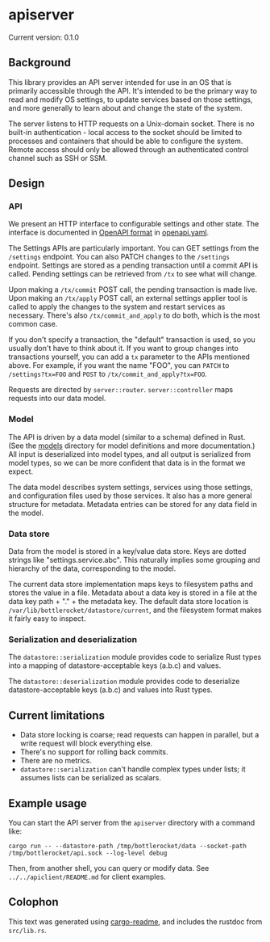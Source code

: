 # apiserver

Current version: 0.1.0

## Background

This library provides an API server intended for use in an OS that is primarily accessible through the API.
It's intended to be the primary way to read and modify OS settings, to update services based on those settings, and more generally to learn about and change the state of the system.

The server listens to HTTP requests on a Unix-domain socket.
There is no built-in authentication - local access to the socket should be limited to processes and containers that should be able to configure the system.
Remote access should only be allowed through an authenticated control channel such as SSH or SSM.

## Design

### API

We present an HTTP interface to configurable settings and other state.
The interface is documented in [OpenAPI format](https://swagger.io/docs/specification/about/) in [openapi.yaml](openapi.yaml).

The Settings APIs are particularly important.
You can GET settings from the `/settings` endpoint.
You can also PATCH changes to the `/settings` endpoint.
Settings are stored as a pending transaction until a commit API is called.
Pending settings can be retrieved from `/tx` to see what will change.

Upon making a `/tx/commit` POST call, the pending transaction is made live.
Upon making an `/tx/apply` POST call, an external settings applier tool is called to apply the changes to the system and restart services as necessary.
There's also `/tx/commit_and_apply` to do both, which is the most common case.

If you don't specify a transaction, the "default" transaction is used, so you usually don't have to think about it.
If you want to group changes into transactions yourself, you can add a `tx` parameter to the APIs mentioned above.
For example, if you want the name "FOO", you can `PATCH` to `/settings?tx=FOO` and `POST` to `/tx/commit_and_apply?tx=FOO`.

Requests are directed by `server::router`.
`server::controller` maps requests into our data model.

### Model

The API is driven by a data model (similar to a schema) defined in Rust.
(See the [models](../../models) directory for model definitions and more documentation.)
All input is deserialized into model types, and all output is serialized from model types, so we can be more confident that data is in the format we expect.

The data model describes system settings, services using those settings, and configuration files used by those services.
It also has a more general structure for metadata.
Metadata entries can be stored for any data field in the model.

### Data store

Data from the model is stored in a key/value data store.
Keys are dotted strings like "settings.service.abc".
This naturally implies some grouping and hierarchy of the data, corresponding to the model.

The current data store implementation maps keys to filesystem paths and stores the value in a file.
Metadata about a data key is stored in a file at the data key path + "." + the metadata key.
The default data store location is `/var/lib/bottlerocket/datastore/current`, and the filesystem format makes it fairly easy to inspect.

### Serialization and deserialization

The `datastore::serialization` module provides code to serialize Rust types into a mapping of datastore-acceptable keys (a.b.c) and values.

The `datastore::deserialization` module provides code to deserialize datastore-acceptable keys (a.b.c) and values into Rust types.

## Current limitations

* Data store locking is coarse; read requests can happen in parallel, but a write request will block everything else.
* There's no support for rolling back commits.
* There are no metrics.
* `datastore::serialization` can't handle complex types under lists; it assumes lists can be serialized as scalars.

## Example usage

You can start the API server from the `apiserver` directory with a command like:

`cargo run -- --datastore-path /tmp/bottlerocket/data --socket-path /tmp/bottlerocket/api.sock --log-level debug`

Then, from another shell, you can query or modify data.
See `../../apiclient/README.md` for client examples.

## Colophon

This text was generated using [cargo-readme](https://crates.io/crates/cargo-readme), and includes the rustdoc from `src/lib.rs`.